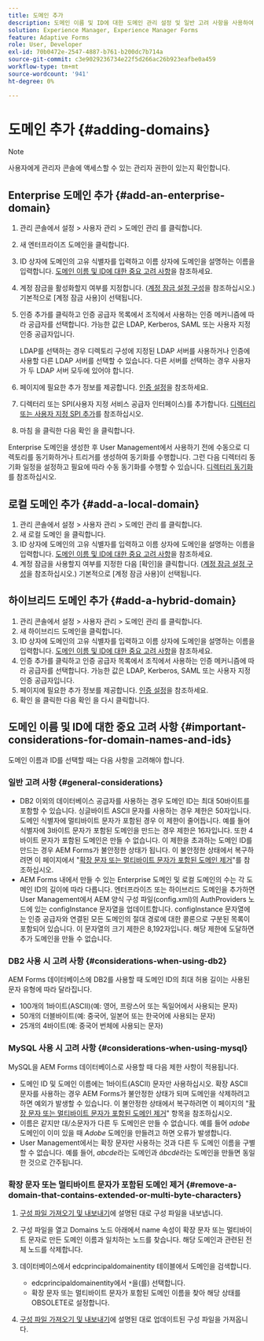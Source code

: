 ```yaml
---
title: 도메인 추가
description: 도메인 이름 및 ID에 대한 도메인 관리 설정 및 일반 고려 사항을 사용하여 엔터프라이즈, 로컬 또는 하이브리드 도메인을 추가하는 방법을 알아봅니다.
solution: Experience Manager, Experience Manager Forms
feature: Adaptive Forms
role: User, Developer
exl-id: 70b0472e-2547-4887-b761-b200dc7b714a
source-git-commit: c3e9029236734e22f5d266ac26b923eafbe0a459
workflow-type: tm+mt
source-wordcount: '941'
ht-degree: 0%

---
```


# 도메인 추가 {#adding-domains}

>[!NOTE]
> 
> 사용자에게 관리자 콘솔에 액세스할 수 있는 관리자 권한이 있는지 확인합니다.

## Enterprise 도메인 추가 {#add-an-enterprise-domain}

1. 관리 콘솔에서 설정 > 사용자 관리 > 도메인 관리 를 클릭합니다.
1. 새 엔터프라이즈 도메인을 클릭합니다.
1. ID 상자에 도메인의 고유 식별자를 입력하고 이름 상자에 도메인을 설명하는 이름을 입력합니다. [도메인 이름 및 ID에 대한 중요 고려 사항](adding-domains.md#important-considerations-for-domain-names-and-ids)을 참조하세요.
1. 계정 잠금을 활성화할지 여부를 지정합니다. ([계정 잠금 설정 구성](/help/forms/using/admin-help/configure-account-locking-settings.md#configure-account-locking-settings)을 참조하십시오.) 기본적으로 [계정 잠금 사용]이 선택됩니다.
1. 인증 추가를 클릭하고 인증 공급자 목록에서 조직에서 사용하는 인증 메커니즘에 따라 공급자를 선택합니다. 가능한 값은 LDAP, Kerberos, SAML 또는 사용자 지정 인증 공급자입니다.

   LDAP를 선택하는 경우 디렉토리 구성에 지정된 LDAP 서버를 사용하거나 인증에 사용할 다른 LDAP 서버를 선택할 수 있습니다. 다른 서버를 선택하는 경우 사용자가 두 LDAP 서버 모두에 있어야 합니다.

1. 페이지에 필요한 추가 정보를 제공합니다. [인증 설정](/help/forms/using/admin-help/configuring-authentication-providers.md#authentication-settings)을 참조하세요.
1. 디렉터리 또는 SPI(사용자 지정 서비스 공급자 인터페이스)를 추가합니다. [디렉터리 또는 사용자 지정 SPI 추가](/help/forms/using/admin-help/configuring-directories.md#adding-directories-or-custom-spis)를 참조하십시오.
1. 마침 을 클릭한 다음 확인 을 클릭합니다.

Enterprise 도메인을 생성한 후 User Management에서 사용하기 전에 수동으로 디렉토리를 동기화하거나 트리거를 생성하여 동기화를 수행합니다. 그런 다음 디렉터리 동기화 일정을 설정하고 필요에 따라 수동 동기화를 수행할 수 있습니다. [디렉터리 동기화](/help/forms/using/admin-help/synchronizing-directories.md#synchronizing-directories)를 참조하십시오.

## 로컬 도메인 추가 {#add-a-local-domain}

1. 관리 콘솔에서 설정 > 사용자 관리 > 도메인 관리 를 클릭합니다.
1. 새 로컬 도메인 을 클릭합니다.
1. ID 상자에 도메인의 고유 식별자를 입력하고 이름 상자에 도메인을 설명하는 이름을 입력합니다. [도메인 이름 및 ID에 대한 중요 고려 사항](adding-domains.md#important-considerations-for-domain-names-and-ids)을 참조하세요.
1. 계정 잠금을 사용할지 여부를 지정한 다음 [확인]을 클릭합니다. ([계정 잠금 설정 구성](/help/forms/using/admin-help/configure-account-locking-settings.md#configure-account-locking-settings)을 참조하십시오.) 기본적으로 [계정 잠금 사용]이 선택됩니다.

## 하이브리드 도메인 추가 {#add-a-hybrid-domain}

1. 관리 콘솔에서 설정 > 사용자 관리 > 도메인 관리 를 클릭합니다.
1. 새 하이브리드 도메인을 클릭합니다.
1. ID 상자에 도메인의 고유 식별자를 입력하고 이름 상자에 도메인을 설명하는 이름을 입력합니다. [도메인 이름 및 ID에 대한 중요 고려 사항](adding-domains.md#important-considerations-for-domain-names-and-ids)을 참조하세요.
1. 인증 추가를 클릭하고 인증 공급자 목록에서 조직에서 사용하는 인증 메커니즘에 따라 공급자를 선택합니다. 가능한 값은 LDAP, Kerberos, SAML 또는 사용자 지정 인증 공급자입니다.
1. 페이지에 필요한 추가 정보를 제공합니다. [인증 설정](/help/forms/using/admin-help/configuring-authentication-providers.md#authentication-settings)을 참조하세요.
1. 확인 을 클릭한 다음 확인 을 다시 클릭합니다.

## 도메인 이름 및 ID에 대한 중요 고려 사항 {#important-considerations-for-domain-names-and-ids}

도메인 이름과 ID를 선택할 때는 다음 사항을 고려해야 합니다.

### 일반 고려 사항 {#general-considerations}

* DB2 이외의 데이터베이스 공급자를 사용하는 경우 도메인 ID는 최대 50바이트를 포함할 수 있습니다. 싱글바이트 ASCII 문자를 사용하는 경우 제한은 50자입니다. 도메인 식별자에 멀티바이트 문자가 포함된 경우 이 제한이 줄어듭니다. 예를 들어 식별자에 3바이트 문자가 포함된 도메인을 만드는 경우 제한은 16자입니다. 또한 4바이트 문자가 포함된 도메인은 만들 수 없습니다. 이 제한을 초과하는 도메인 ID를 만드는 경우 AEM Forms가 불안정한 상태가 됩니다. 이 불안정한 상태에서 복구하려면 이 페이지에서 &quot;[확장 문자 또는 멀티바이트 문자가 포함된 도메인 제거](adding-domains.md#remove-a-domain-that-contains-extended-or-multi-byte-characters)&quot;를 참조하십시오.
* AEM Forms 내에서 만들 수 있는 Enterprise 도메인 및 로컬 도메인의 수는 각 도메인 ID의 길이에 따라 다릅니다. 엔터프라이즈 또는 하이브리드 도메인을 추가하면 User Management에서 AEM 양식 구성 파일(config.xml)의 AuthProviders 노드에 있는 configInstance 문자열을 업데이트합니다. configInstance 문자열에는 인증 공급자와 연결된 모든 도메인의 절대 경로에 대한 콜론으로 구분된 목록이 포함되어 있습니다. 이 문자열의 크기 제한은 8,192자입니다. 해당 제한에 도달하면 추가 도메인을 만들 수 없습니다.

### DB2 사용 시 고려 사항 {#considerations-when-using-db2}

AEM Forms 데이터베이스에 DB2를 사용할 때 도메인 ID의 최대 허용 길이는 사용된 문자 유형에 따라 달라집니다.

* 100개의 1바이트(ASCII)(예: 영어, 프랑스어 또는 독일어에서 사용되는 문자)
* 50개의 더블바이트(예: 중국어, 일본어 또는 한국어에 사용되는 문자)
* 25개의 4바이트(예: 중국어 번체에 사용되는 문자)

### MySQL 사용 시 고려 사항 {#considerations-when-using-mysql}

MySQL을 AEM Forms 데이터베이스로 사용할 때 다음 제한 사항이 적용됩니다.

* 도메인 ID 및 도메인 이름에는 1바이트(ASCII) 문자만 사용하십시오. 확장 ASCII 문자를 사용하는 경우 AEM Forms가 불안정한 상태가 되며 도메인을 삭제하려고 하면 예외가 발생할 수 있습니다. 이 불안정한 상태에서 복구하려면 이 페이지의 &quot;[확장 문자 또는 멀티바이트 문자가 포함된 도메인 제거](adding-domains.md#remove-a-domain-that-contains-extended-or-multi-byte-characters)&quot; 항목을 참조하십시오.
* 이름은 같지만 대/소문자가 다른 두 도메인은 만들 수 없습니다. 예를 들어 *adobe* 도메인이 이미 있을 때 *Adobe* 도메인을 만들려고 하면 오류가 발생합니다.
* User Management에서는 확장 문자만 사용하는 것과 다른 두 도메인 이름을 구별할 수 없습니다. 예를 들어, *abcde*&#x200B;라는 도메인과 *âbcdè*&#x200B;라는 도메인을 만들면 동일한 것으로 간주됩니다.

### 확장 문자 또는 멀티바이트 문자가 포함된 도메인 제거 {#remove-a-domain-that-contains-extended-or-multi-byte-characters}

1. [구성 파일 가져오기 및 내보내기](/help/forms/using/admin-help/importing-exporting-configuration-file.md#importing-and-exporting-the-configuration-file)에 설명된 대로 구성 파일을 내보냅니다.
1. 구성 파일을 열고 Domains 노드 아래에서 name 속성이 확장 문자 또는 멀티바이트 문자로 만든 도메인 이름과 일치하는 노드를 찾습니다. 해당 도메인과 관련된 전체 노드를 삭제합니다.
1. 데이터베이스에서 edcprincipaldomainentity 테이블에서 도메인을 검색합니다.

   * edcprincipaldomainentity에서 `*`을(를) 선택합니다.
   * 확장 문자 또는 멀티바이트 문자가 포함된 도메인 이름을 찾아 해당 상태를 OBSOLETE로 설정합니다.

1. [구성 파일 가져오기 및 내보내기](/help/forms/using/admin-help/importing-exporting-configuration-file.md#importing-and-exporting-the-configuration-file)에 설명된 대로 업데이트된 구성 파일을 가져옵니다.
